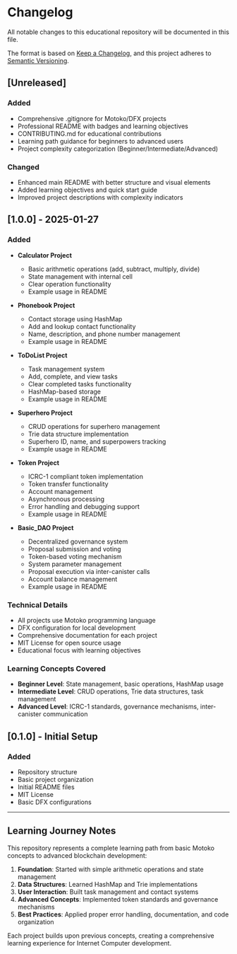 # Changelog

All notable changes to this educational repository will be documented in this file.

The format is based on [Keep a Changelog](https://keepachangelog.com/en/1.0.0/),
and this project adheres to [Semantic Versioning](https://semver.org/spec/v2.0.0.html).

## [Unreleased]

### Added
- Comprehensive .gitignore for Motoko/DFX projects
- Professional README with badges and learning objectives
- CONTRIBUTING.md for educational contributions
- Learning path guidance for beginners to advanced users
- Project complexity categorization (Beginner/Intermediate/Advanced)

### Changed
- Enhanced main README with better structure and visual elements
- Added learning objectives and quick start guide
- Improved project descriptions with complexity indicators

## [1.0.0] - 2025-01-27

### Added
- **Calculator Project**
  - Basic arithmetic operations (add, subtract, multiply, divide)
  - State management with internal cell
  - Clear operation functionality
  - Example usage in README

- **Phonebook Project**
  - Contact storage using HashMap
  - Add and lookup contact functionality
  - Name, description, and phone number management
  - Example usage in README

- **ToDoList Project**
  - Task management system
  - Add, complete, and view tasks
  - Clear completed tasks functionality
  - HashMap-based storage
  - Example usage in README

- **Superhero Project**
  - CRUD operations for superhero management
  - Trie data structure implementation
  - Superhero ID, name, and superpowers tracking
  - Example usage in README

- **Token Project**
  - ICRC-1 compliant token implementation
  - Token transfer functionality
  - Account management
  - Asynchronous processing
  - Error handling and debugging support
  - Example usage in README

- **Basic_DAO Project**
  - Decentralized governance system
  - Proposal submission and voting
  - Token-based voting mechanism
  - System parameter management
  - Proposal execution via inter-canister calls
  - Account balance management
  - Example usage in README

### Technical Details
- All projects use Motoko programming language
- DFX configuration for local development
- Comprehensive documentation for each project
- MIT License for open source usage
- Educational focus with learning objectives

### Learning Concepts Covered
- **Beginner Level**: State management, basic operations, HashMap usage
- **Intermediate Level**: CRUD operations, Trie data structures, task management
- **Advanced Level**: ICRC-1 standards, governance mechanisms, inter-canister communication

## [0.1.0] - Initial Setup

### Added
- Repository structure
- Basic project organization
- Initial README files
- MIT License
- Basic DFX configurations

---

## Learning Journey Notes

This repository represents a complete learning path from basic Motoko concepts to advanced blockchain development:

1. **Foundation**: Started with simple arithmetic operations and state management
2. **Data Structures**: Learned HashMap and Trie implementations
3. **User Interaction**: Built task management and contact systems
4. **Advanced Concepts**: Implemented token standards and governance mechanisms
5. **Best Practices**: Applied proper error handling, documentation, and code organization

Each project builds upon previous concepts, creating a comprehensive learning experience for Internet Computer development.
